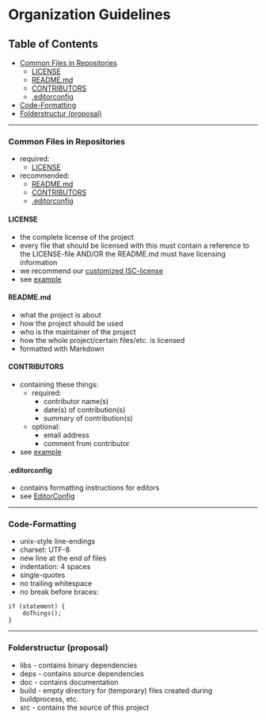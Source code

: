 # Organization Guidelines

## Table of Contents
* [Common Files in Repositories](#commonfilesinrepositories)
    * [LICENSE](#license)
    * [README.md](#readmemd)
    * [CONTRIBUTORS](#contributors)
    * [.editorconfig](#editorconfig)
* [Code-Formatting](#code-formatting)
* [Folderstructur (proposal)](#folderstructur-proposal)


---


### Common Files in Repositories
* required:
    * [LICENSE](#license)
* recommended:
    * [README.md](#readmemd)
    * [CONTRIBUTORS](#contributors)
    * [.editorconfig](#editorconfig)

#### LICENSE
* the complete license of the project
* every file that should be licensed with this must contain a reference to the LICENSE-file AND/OR the README.md must have licensing information
* we recommend our [customized ISC-license](https://github.com/HackbarIT/Guidelines/blob/master/LICENSE.md)
* see [example](https://github.com/HackbarIT/Guidelines/blob/master/examples/LICENSE)

#### README.md
* what the project is about
* how the project should be used
* who is the maintainer of the project
* how the whole project/certain files/etc. is licensed
* formatted with Markdown

#### CONTRIBUTORS
* containing these things:
    * required:
        * contributor name(s)
        * date(s) of contribution(s)
        * summary of contribution(s)
    * optional:
        * email address
        * comment from contributor
* see [example](https://github.com/HackbarIT/Guidelines/blob/master/examples/CONTRIBUTORS)

#### .editorconfig
* contains formatting instructions for editors
* see [EditorConfig](http://editorconfig.org/)

---

### Code-Formatting
* unix-style line-endings
* charset: UTF-8
* new line at the end of files
* indentation: 4 spaces
* single-quotes
* no trailing whitespace
* no break before braces:
```
if (statement) {
    doThings();
}
```

---

### Folderstructur (proposal)
* libs - contains binary dependencies
* deps - contains source dependencies
* doc - contains documentation
* build - empty directory for (temporary) files created during buildprocess, etc.
* src - contains the source of this project
